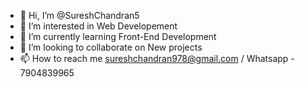 - 👋 Hi, I’m @SureshChandran5
- 👀 I’m interested in Web Developement
- 🌱 I’m currently learning Front-End Development
- 💞️ I’m looking to collaborate on New projects
- 📫 How to reach me sureshchandran978@gmail.com / Whatsapp - 7904839965

<!---
SureshChandran5/SureshChandran5 is a ✨ special ✨ repository because its `README.md` (this file) appears on your GitHub profile.
You can click the Preview link to take a look at your changes.
--->
